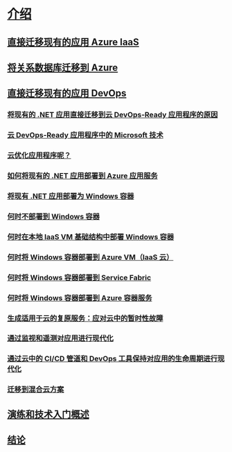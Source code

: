 # [介绍](index.md)
## [直接迁移现有的应用 Azure IaaS](lift-and-shift-existing-apps-azure-iaas.md)
## [将关系数据库迁移到 Azure](migrate-your-relational-databases-to-azure.md)
## [直接迁移现有的应用 DevOps](./lift-and-shift-existing-apps-devops/index.md)
### [将现有的 .NET 应用直接迁移到云 DevOps-Ready 应用程序的原因](./lift-and-shift-existing-apps-devops/reasons-to-lift-and-shift-existing-net-apps-to-cloud-devops-ready-applications.md)
### [云 DevOps-Ready 应用程序中的 Microsoft 技术](./lift-and-shift-existing-apps-devops/microsoft-technologies-in-cloud-devops-ready-applications.md)
### [云优化应用程序呢？](./lift-and-shift-existing-apps-devops/what-about-cloud-optimized-applications.md)
### [如何将现有的 .NET 应用部署到 Azure 应用服务](./lift-and-shift-existing-apps-devops/how-to-deploy-existing-net-apps-to-azure-app-service.md)
### [将现有 .NET 应用部署为 Windows 容器](./lift-and-shift-existing-apps-devops/deploy-existing-net-apps-as-windows-containers.md)
### [何时不部署到 Windows 容器](./lift-and-shift-existing-apps-devops/when-not-to-deploy-to-windows-containers.md)
### [何时在本地 IaaS VM 基础结构中部署 Windows 容器](./lift-and-shift-existing-apps-devops/when-to-deploy-windows-containers-in-your-on-premises-iaas-vm-infrastructure.md)
### [何时将 Windows 容器部署到 Azure VM（IaaS 云）](./lift-and-shift-existing-apps-devops/when-to-deploy-windows-containers-to-azure-vms-iaas-cloud.md)
### [何时将 Windows 容器部署到 Service Fabric](./lift-and-shift-existing-apps-devops/when-to-deploy-windows-containers-to-service-fabric.md)
### [何时将 Windows 容器部署到 Azure 容器服务](./lift-and-shift-existing-apps-devops/when-to-deploy-windows-containers-to-azure-container-service-kubernetes.md)
### [生成适用于云的复原服务：应对云中的暂时性故障](./lift-and-shift-existing-apps-devops/build-resilient-services-ready-for-the-cloud-embrace-transient-failures-in-the-cloud.md)
### [通过监视和遥测对应用进行现代化](./lift-and-shift-existing-apps-devops/modernize-your-apps-with-monitoring-and-telemetry.md)
### [通过云中的 CI/CD 管道和 DevOps 工具保持对应用的生命周期进行现代化](./lift-and-shift-existing-apps-devops/modernize-your-apps-lifecycle-with-ci-cd-pipelines-and-devops-tools-in-the-cloud.md)
### [迁移到混合云方案](./lift-and-shift-existing-apps-devops/migrate-to-hybrid-cloud-scenarios.md)
## [演练和技术入门概述](walkthroughs-technical-get-started-overview.md)
## [结论](conclusions.md)
